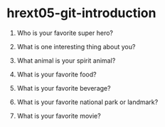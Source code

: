 # hrext05-git-introduction

1. Who is your favorite super hero?


2. What is one interesting thing about you?


3. What animal is your spirit animal?


4. What is your favorite food?


5. What is your favorite beverage?


6. What is your favorite national park or landmark?


7. What is your favorite movie?
